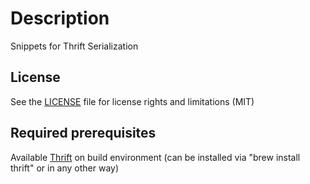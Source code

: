 # Description

Snippets for Thrift Serialization

## License

See the [LICENSE](LICENSE.md) file for license rights and limitations (MIT)

## Required prerequisites 
Available [Thrift](https://thrift.apache.org/docs/install/) on build environment (can be installed via "brew install thrift" or in any other way)